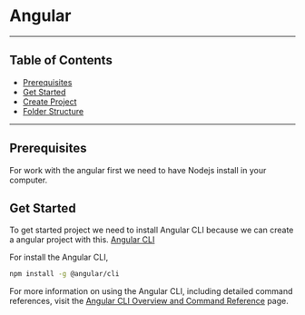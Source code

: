 # Angular
---

## Table of Contents

- [Prerequisites](#prerequisites)
- [Get Started](#get-started)
- [Create Project](#create-project)
- [Folder Structure](#folder-structure)

---

## Prerequisites

For work with the angular first we need to have Nodejs install in your computer.

## Get Started

To get started project we need to install Angular CLI because we can create a angular project with this.
[Angular CLI](https://github.com/angular/angular-cli)

For install the Angular CLI,

```bash
npm install -g @angular/cli
```

For more information on using the Angular CLI, including detailed command references, visit the [Angular CLI Overview and Command Reference](https://angular.dev/tools/cli) page.

